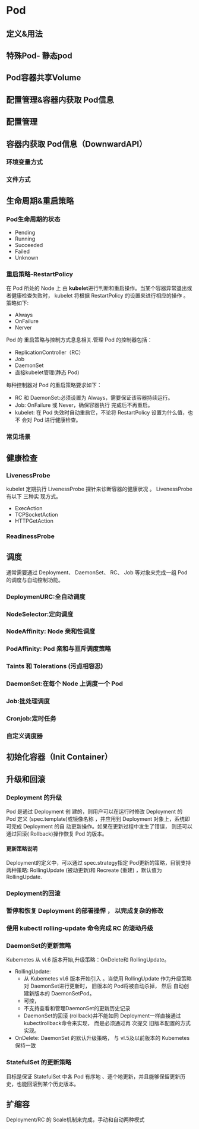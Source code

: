 # Pod
## 定义&用法

## 特殊Pod- 静态pod

## Pod容器共享Volume

## 配置管理&容器内获取 Pod信息

## 配置管理

## 容器内获取 Pod信息（DownwardAPI）
### 环境变量方式
### 文件方式

## 生命周期&重启策略

### Pod生命周期的状态
- Pending
- Running
- Succeeded
- Failed
- Unknown

### 重启策略-RestartPolicy
在 Pod 所处的 Node 上 由 **kubelet**进行判断和重启操作。当某个容器异常退出或者健康检查失败时， kubelet
将根据 RestartPolicy 的设置来进行相应的操作 。策略如下:
- Always
- OnFailure
- Nerver

Pod 的 重启策略与控制方式息息相关.管理 Pod 的控制器包括：
- ReplicationController（RC）
- Job
- DaemonSet
- 直接kubelet管理(静态 Pod)

每种控制器对 Pod 的重启策略要求如下：
- RC 和 DaemonSet:必须设置为 Always，需要保证该容器持续运行。
- Job: OnFailure 或 Never，确保容器执行 完成后不再重启。
- kubelet: 在 Pod 失效时自动重启它，不论将 RestartPolicy 设置为什么值，也不 会对 Pod 进行健康检查。

### 常见场景

## 健康检查
### LivenessProbe
kubelet 定期执行 LivenessProbe 探针来诊断容器的健康状况 。 LivenessProbe 有以下 三种实
现方式。
- ExecAction
- TCPSocketAction
- HTTPGetAction
### ReadinessProbe

## 调度
通常需要通过 Deployment、 DaemonSet、 RC、 Job 等对象来完成一组 Pod 的调度与自动控制功能。
### DeploymenURC:全自动调度
### NodeSelector:定向调度
### NodeAffinity: Node 亲和性调度
### PodAffinity: Pod 亲和与亘斥调度策略
### Taints 和 Tolerations (污点相容忍)
### DaemonSet:在每个 Node 上调度一个 Pod
### Job:批处理调度
### Cronjob:定时任务
### 自定义调度器

## 初始化容器（Init Container）

## 升级和回滚
### Deployment 的升级
Pod 是通过 Deployment 创 建的，则用户可以在运行时修改 Deployment 的 Pod 定义 (spec.template)或镜像名称 ，井应用到 Deployment 对象上，系统即可完成 Deployment 的自 动更新操作。如果在更新过程中发生了错误， 则还可以通过回滚( Rollback)操作恢复 Pod 的版本。

#### 更新策略说明
Deployment的定义中，可以通过 spec.strategy指定 Pod更新的策略，目前支持两种策略: RollingUpdate (被动更新)和 Recreate (重建) ，默认值为 RollingUpdate.

### Deployment的回滚

### 暂停和恢复 Deployment 的部署操悍 ， 以完成复杂的修改

### 使用 kubectl rolling-update 命令完成 RC 的滚动丹级

### DaemonSet的更新策略
Kubemetes 从 vl.6 版本开始,升级策略：OnDelete和 RollingUpdate。
- RollingUpdate: 
  - 从 Kubemetes vl.6 版本开始引入 。当使用 RollingUpdate 作为升级策略对 DaemonSet进行更新时， 旧版本的 Pod将被自动杀掉， 然后 自动创建新版本的 DaemonSetPod。
  - 可控，
  - 不支持查看和管理DaemonSet的更新历史记录
  - DaemonSet的回滚 (rollback)并不能如同 Deployment一样直接通过 kubectlrollback命令来实现， 而是必须通过再 次提交 旧版本配置的方式实现。
- OnDelete: DaemonSet 的默认升级策略， 与 vl.5及以前版本的 Kubemetes保持一致
### StatefulSet 的更新策略
目标是保证 StatefulSet 中各 Pod 有序地 、逐个地更新，并且能够保留更新历史，也能回滚到某个历史版本。

## 扩缩容
Deployment/RC 的 Scale机制来完成，手动和自动两种模式 